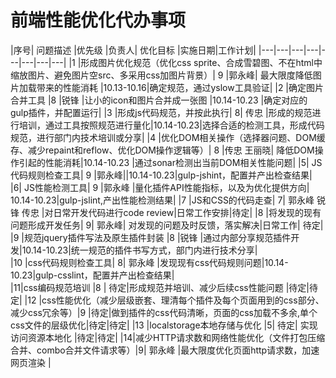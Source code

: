 # 前端性能优化代办事项            
            
|序号|  问题描述  |优先级  |负责人| 优化目标  |实施日期|工作计划|
|---|---|---|---|---|---|---|---|
|1  |形成图片优化规范（优化css sprite、合成雪碧图、不在html中缩放图片、避免图片空src、多采用css加图片背景）| 9 |郭永峰| 最大限度降低图片加载带来的性能消耗   |10.13-10.16|确定规范，通过yslow工具验证|
|2  |确定图片合并工具 |8  |锐锋 |让小的icon和图片合并成一张图 |10.14-10.23  |确定对应的gulp插件，并配置运行|
|3  |形成js代码规范，并按此执行|  8|  传忠  |形成的规范进行培训，通过工具按照规范进行量化|10.14-10.23|选择合适的检测工具，形成代码规范，进行部门内技术培训或分享|
|4  |优化DOM相关操作（选择器问题、DOM缓存、减少repaint和reflow、优化DOM操作逻辑等）|  8 |传忠 王丽晓|  降低DOM操作引起的性能消耗|10.14-10.23  |通过sonar检测出当前DOM相关性能问题|
|5| JS代码规则检查工具| 9 |郭永峰||10.14-10.23|gulp-jshint，配置并产出检查结果|
|6| JS性能检测工具| 9 |郭永峰  |量化插件API性能指标，以及为优化提供方向| 10.14-10.23|gulp-jslint,产出性能检测结果|
|7  |JS和CSS的代码走查| 7|  郭永峰 锐锋 传忠 |对日常开发代码进行code review|日常工作安排|待定|
|8  |将发现的现有问题形成开发任务|  9|  郭永峰|  对发现的问题及时反馈，落实解决|日常工作| 待定| 
|9  |规范jquery插件写法及原生插件封装  |8  |锐锋 |通过内部分享规范插件开发|10.14-10.23|统一规范的插件书写方式，部门内进行技术分享|    
|10 |css代码规则检查工具| 8|  郭永峰 |发现现有css代码规则问题|10.14-10.23|gulp-csslint，配置并产出检查结果|    
|11|css编码规范培训 |8  | 待定|形成规范并培训、减少后续css性能问题  |待定|待定|
|12 |css性能优化（减少层级嵌套、理清每个插件及每个页面用到的css部分、减少css冗余等）|9 |待定|做到插件的css代码清晰，页面的css加载不多余,单个css文件的层级优化|待定|待定|
|13 |localstorage本地存储与优化  |5| 待定| 实现访问资源本地化   |待定|待定|
|14|减少HTTP请求数和网络性能优化（文件打包压缩合并、combo合并文件请求等）|9|  郭永峰 |最大限度优化页面http请求数，加速网页渲染   |
